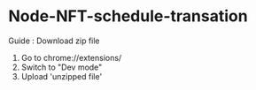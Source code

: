 # Node-NFT-schedule-transation

Guide : Download zip file

1. Go to chrome://extensions/
2. Switch to "Dev mode"
3. Upload 'unzipped file'
